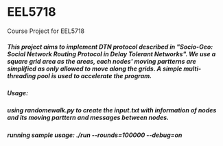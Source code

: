 # EEL5718
Course Project for EEL5718
##### This project aims to implement DTN protocol described in "Socio-Geo: Social Network Routing Protocol in Delay Tolerant Networks". We use a square grid area as the areas, each nodes' moving partterns are simplified as only allowed to move along the grids. A simple multi-threading pool is used to accelerate the program.

##### Usage:
##### using randomewalk.py to create the input.txt with information of nodes and its moving parttern and messages between nodes.
##### running sample usage: ./run --rounds=100000 --debug=on

